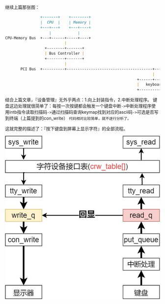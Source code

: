 继续上篇那张图：
```markdown
                +-------+    +--------+
                |  CPU  |    | Memory |
                +---+---+    +---+----+
                    |            |
CPU-Memory Bus  +---+------+-----+----+
                           |
                  +--------+-------+
                  | Bus Controller |
                  +--------+-------+
                           |
       PCI Bus  +----------+---------------------------------------+---------------+
                                                                   |
                                                            +------+-------+
                                                            |   keyboard   |
                                                            +--------------+
```
结合上篇文章，『设备管理』无外乎两点：1.向上封装指令，2.中断处理程序。 
键盘这边处理就很简单了：每按一次按键都会触发一个键盘中断`->`中断处理程序使用intb指令读取扫描码`->`通过扫描码查询keymap找到对应的ascii码`->`可选是否写到终端（上篇提到的con_write）
`代码相对比较简单，就不逐行分析了。`

这就完整的描述了：『按下键盘到屏幕上显示字符』的全部流程。

![键盘打印完整流程.png](img/键盘打印完整流程.jpg)